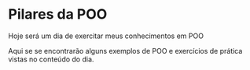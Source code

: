 # Pilares da POO

Hoje será um dia de exercitar meus conhecimentos em POO

Aqui se se encontrarão alguns exemplos de POO e exercícios de prática vistas no conteúdo do dia.

